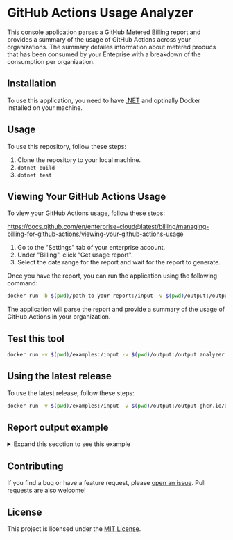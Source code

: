 # GitHub Actions Usage Analyzer

This console application parses a GitHub Metered Billing report and provides a summary of the usage of GitHub Actions across your organizations. The summary detailes information about metered producs that has been consumed by your Enteprise with a breakdown of the consumption per organization.

## Installation

To use this application, you need to have [.NET](https://dotnet.microsoft.com/download) and optinally Docker installed on your machine. 

## Usage

To use this repository, follow these steps:

1. Clone the repository to your local machine.
2. `dotnet build`
3. `dotnet test`

## Viewing Your GitHub Actions Usage

To view your GitHub Actions usage, follow these steps:

https://docs.github.com/en/enterprise-cloud@latest/billing/managing-billing-for-github-actions/viewing-your-github-actions-usage

1. Go to the "Settings" tab of your enterprise account.
2. Under "Billing", click "Get usage report".
3. Select the date range for the report and wait for the report to generate.

Once you have the report, you can run the application using the following command:

```bash
docker run -b $(pwd)/path-to-your-report:/input -v $(pwd)/output:/output analyzer --input your-usage-report.csv
```

The application will parse the report and provide a summary of the usage of GitHub Actions in your organization.

## Test this tool

```bash
docker run -v $(pwd)/examples:/input -v $(pwd)/output:/output analyzer --input input.csv  gold.md
```

## Using the latest release

To use the latest release, follow these steps:

```bash
docker run -v $(pwd)/examples:/input -v $(pwd)/output:/output ghcr.io/asizikov/github-metered-billing-report-analyzer:main --input input.csv  output.md
```

## Report output example

<details>
<summary>Expand this secction to see this example</summary>

```txt

## Metered SKUs for this enterprise

Metered data for period: **2023-08-01** to **2023-08-26**
| Product | SKU | Unit | Price per unit |
| --- | --- | --- | --- |
| Actions | Compute - UBUNTU | minute | $0.01 |
| Actions | Compute - UBUNTU_4_CORE | minute | $0.02 |
| Actions | Compute - WINDOWS | minute | $0.02 |
| Actions | Compute - MACOS | minute | $0.08 |
| Actions | Compute - MACOS_XLARGE | minute | $0.16 |
| CodespacesLinux | Prebuild storage | gb-month | $0.07 |
| CodespacesLinux | Storage | gb-month | $0.07 |
| CodespacesLinux | Compute - 2 core | hour | $0.18 |
| CodespacesLinux | Compute - 4 core | hour | $0.36 |
| Copilot | Copilot Business | user-month | $19.00 |
| Packages | Data Transfer | gb | $0.50 |
| SharedStorage | Shared Storage | gb-day | $0.01 |

Total number of organizations: 5

## Actions consumption per organization


### owner-316


#### Consumption per SKU

| SKU | Minutes | Total cost |
| --- | --- | --- |
| Compute - UBUNTU | 5,058.0 | $40.46 |
| Compute - UBUNTU_4_CORE | 25.0 | $0.40 |

Total cost for this organization: $40.86

#### Top 3 repositories by consumption

| Repository | Total cost |
| --- | --- |
| repo-604 | $39.92 |
| repo-499 | $0.12 |
| repo-657 | $0.12 |


### owner-879


#### Consumption per SKU

| SKU | Minutes | Total cost |
| --- | --- | --- |
| Compute - UBUNTU | 148.0 | $1.18 |

Total cost for this organization: $1.18

#### Top 3 repositories by consumption

| Repository | Total cost |
| --- | --- |
| repo-714 | $1.18 |


### owner-88


#### Consumption per SKU

| SKU | Minutes | Total cost |
| --- | --- | --- |
| Compute - UBUNTU | 14.0 | $0.11 |

Total cost for this organization: $0.11

#### Top 3 repositories by consumption

| Repository | Total cost |
| --- | --- |
| repo-61 | $0.05 |
| repo-52 | $0.03 |
| repo-983 | $0.02 |


### owner-659


#### Consumption per SKU

| SKU | Minutes | Total cost |
| --- | --- | --- |
| Compute - UBUNTU | 1.0 | $0.01 |

Total cost for this organization: $0.01

#### Top 3 repositories by consumption

| Repository | Total cost |
| --- | --- |
| repo-818 | $0.01 |


### owner-152


#### Consumption per SKU

| SKU | Minutes | Total cost |
| --- | --- | --- |
| Compute - WINDOWS | 19.0 | $0.30 |
| Compute - MACOS | 481.0 | $38.48 |
| Compute - MACOS_XLARGE | 11.0 | $1.76 |

Total cost for this organization: $40.54

#### Top 3 repositories by consumption

| Repository | Total cost |
| --- | --- |
| repo-374 | $40.24 |
| repo-682 | $0.30 |

Total consumption for the enterprise: $82.71

## Shared storage consumption per organization


### owner-152


#### Top 3 repositories by storage cost

| Repository | Total price |
| --- | --- |
| repo-444 | $0.42 |
| repo-348 | $0.04 |
| repo-235 | $0.01 |

Total storage cost for this organization: $0.50

Total storage consumption for the enterprise: $0.50

## Packages consumption per organization


### owner-152


#### Top 3 sources by packages cost

| Source | Total cost |
| --- | --- |
| repo-863 | $0.16 |
| repo-248 | $0.00 |
| repo-111 | $0.00 |

Total packages cost for this organization: $0.16

Total packages consumption for the enterprise: $0.16

## Codespaces consumption per organization


### owner-152


#### Consumption per SKU

| SKU | Unit | Total cost |
| --- | --- | --- |
| Prebuild storage | gb-month | $0.39 |
| Storage | gb-month | $0.07 |
| Compute - 4 core | hour | $1.56 |
| Compute - 2 core | hour | $0.25 |


#### Top 3 repositories by codespaces cost

| Repository | Total cost |
| --- | --- |
| repo-508 | $1.57 |
| repo-180 | $0.26 |
| repo-366 | $0.21 |

Total codespaces cost for this organization: $2.27

Total codespaces consumption for the enterprise: $2.27

## Copilot consumption per organization


### owner-152

Total copilot cost for this organization: $519.74

Total copilot consumption for the enterprise: $519.74

# Summary for this enterprise

| Metered Cost | Total price |
| --- | --- |
| Actions | $82.71 |
| SharedStorage | $0.50 |
| Packages | $0.16 |
| CodespacesLinux | $2.27 |
| Copilot | $519.74 |

Grand total: $605.39

```

</details>




## Contributing

If you find a bug or have a feature request, please [open an issue](https://github.com/your-username/github-actions-usage-analyzer/issues/new). Pull requests are also welcome!

## License

This project is licensed under the [MIT License](LICENSE).